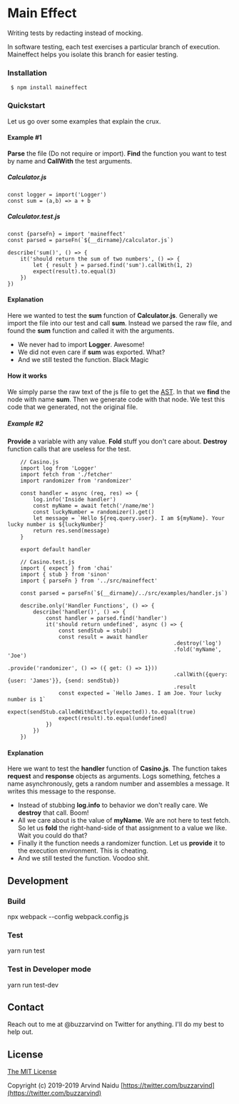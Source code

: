 # Main Effect

Writing tests by redacting instead of mocking.

In software testing, each test exercises a particular branch of execution. Maineffect helps you isolate this branch for easier testing.

### Installation

` $ npm install maineffect`

### Quickstart

Let us go over some examples that explain the crux.

#### Example #1

**Parse** the file (Do not require or import). **Find** the function you want to test by name and **CallWith** the test arguments.

##### Calculator.js
	const logger = import('Logger')
	const sum = (a,b) => a + b

##### Calculator.test.js

	const {parseFn} = import 'maineffect'
	const parsed = parseFn(`${__dirname}/calculator.js`)

    describe('sum()', () => {
		it('should return the sum of two numbers', () => {
			let { result } = parsed.find('sum').callWith(1, 2)
			expect(result).to.equal(3)
		})
	})

#### Explanation
Here we wanted to test the **sum** function of **Calculator.js**. Generally we import the file into our test and call **sum**. Instead we parsed the raw file, and found the **sum** function and called it with the arguments.

- We never had to import **Logger**. Awesome!
- We did not even care if **sum** was exported. What?
- And we still tested the function. Black Magic

#### How it works
We simply parse the raw text of the js file to get the [AST](https://en.wikipedia.org/wiki/Abstract_syntax_tree "AST"). In that we **find** the node with name **sum**. Then we generate code with that node. We test this code that we generated, not the original file.

##### Example #2
**Provide** a variable with any value. **Fold** stuff you don't care about. **Destroy** function calls that are useless for the test.

		// Casino.js
		import log from 'Logger'
		import fetch from './fetcher'
		import randomizer from 'randomizer'

		const handler = async (req, res) => {
			log.info('Inside handler')
			const myName = await fetch('/name/me')
			const luckyNumber = randomizer().get()
			let message = `Hello ${req.query.user}. I am ${myName}. Your lucky number is ${luckyNumber}`
			return res.send(message)
		}

		export default handler

		// Casino.test.js
		import { expect } from 'chai'
		import { stub } from 'sinon'
		import { parseFn } from '../src/maineffect'

		const parsed = parseFn(`${__dirname}/../src/examples/handler.js`)

		describe.only('Handler Functions', () => {
			describe('handler()', () => {
				const handler = parsed.find('handler')
				it('should return undefined', async () => {
					const sendStub = stub()
					const result = await handler
														.destroy('log')
														.fold('myName', 'Joe')
														.provide('randomizer', () => ({ get: () => 1}))                              
														.callWith({query: {user: 'James'}}, {send: sendStub})
														.result
					const expected = `Hello James. I am Joe. Your lucky number is 1`
					expect(sendStub.calledWithExactly(expected)).to.equal(true)
					expect(result).to.equal(undefined)
				})
			})
		})

#### Explanation
Here we want to test the **handler** function of **Casino.js**. The function takes **request** and **response** objects as arguments. Logs something, fetches a name asynchronously, gets a random number and assembles a message. It writes this message to the response.

- Instead of stubbing **log.info** to behavior we don't really care. We **destroy** that call. Boom!
- All we care about is the value of **myName**. We are not here to test fetch. So let us **fold** the right-hand-side of that assignment to a value we like. Wait you could do that?
- Finally it the function needs a randomizer function. Let us **provide** it to the execution environment. This is cheating.
- And we still tested the function. Voodoo shit.

## Development
### Build
npx webpack --config webpack.config.js

### Test
yarn run test

### Test in Developer mode
yarn run test-dev

## Contact
Reach out to me at @buzzarvind on Twitter for anything. I'll do my best to help out.

## License

[The MIT License](http://opensource.org/licenses/MIT)

Copyright (c) 2019-2019 Arvind Naidu [https://twitter.com/buzzarvind](https://twitter.com/buzzarvind)
